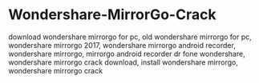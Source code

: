 # Wondershare-MirrorGo-Crack
download wondershare mirrorgo for pc, old wondershare mirrorgo for pc, wondershare mirrorgo 2017, wondershare mirrorgo android recorder, wondershare mirrorgo, mirrorgo android recorder dr fone wondershare, wondershare mirrorgo crack download, install wondershare mirrorgo, wondershare mirrorgo crack
